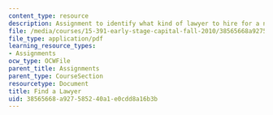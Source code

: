 ```yaml
---
content_type: resource
description: Assignment to identify what kind of lawyer to hire for a new venture.
file: /media/courses/15-391-early-stage-capital-fall-2010/38565668a927585240a1e0cdd8a16b3b_MIT15_391F10_assn1.pdf
file_type: application/pdf
learning_resource_types:
- Assignments
ocw_type: OCWFile
parent_title: Assignments
parent_type: CourseSection
resourcetype: Document
title: Find a Lawyer
uid: 38565668-a927-5852-40a1-e0cdd8a16b3b
---
```

